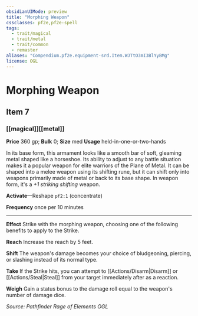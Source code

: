 ```yaml
---
obsidianUIMode: preview
title: "Morphing Weapon"
cssclasses: pf2e,pf2e-spell
tags:
  - trait/magical
  - trait/metal
  - trait/common
  - remaster
aliases: "Compendium.pf2e.equipment-srd.Item.WJTtO3mI3BlYyBMg"
license: OGL
---
```

# Morphing Weapon
## Item 7
### [[magical]][[metal]]


**Price** 360 gp; 
**Bulk** 0; **Size** med
**Usage** held-in-one-or-two-hands

In its base form, this armament looks like a smooth bar of soft, gleaming metal shaped like a horseshoe. Its ability to adjust to any battle situation makes it a popular weapon for elite warriors of the Plane of Metal. It can be shaped into a melee weapon using its shifting rune, but it can shift only into weapons primarily made of metal or back to its base shape. In weapon form, it's a _+1 striking shifting_ weapon.

**Activate**—Reshape `pf2:1` (concentrate)

**Frequency** once per 10 minutes

* * *

**Effect** Strike with the morphing weapon, choosing one of the following benefits to apply to the Strike.

**Reach** Increase the reach by 5 feet.

**Shift** The weapon's damage becomes your choice of bludgeoning, piercing, or slashing instead of its normal type.

**Take** If the Strike hits, you can attempt to [[Actions/Disarm|Disarm]] or [[Actions/Steal|Steal]] from your target immediately after as a reaction.

**Weigh** Gain a status bonus to the damage roll equal to the weapon's number of damage dice.

*Source: Pathfinder Rage of Elements*
*OGL*